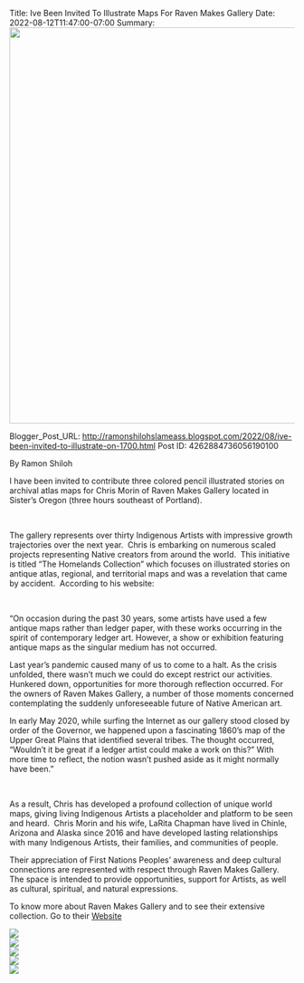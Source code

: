 Title: Ive Been Invited To Illustrate Maps For Raven Makes Gallery
Date: 2022-08-12T11:47:00-07:00
Summary: <img src="https://blogger.googleusercontent.com/img/b/R29vZ2xl/AVvXsEiHvYz6kROTrK55PQ687ThJ-dwND9b5M3Jg5i_QJ-6mV3C5UfYuIfKu3RvmTeXtGcZ7jb1izkT32w-dvZocyadoxhT6S5vt5hWjsh2OkcpjxQjhC-nXIOFcvDrXjfwplXVOANLiNWFX-3hBZEyNqPuH8njdK-1w7MeggGLx3-3QXApFgImjfiSqyg8/s320/9DFDF527-5899-4919-ADB1-E958D79A14D0.jpeg" width="700">

Blogger_Post_URL: http://ramonshilohslameass.blogspot.com/2022/08/ive-been-invited-to-illustrate-on-1700.html
Post ID: 4262884736056190100
  


By Ramon Shiloh

I have been invited to contribute three colored pencil
illustrated stories on archival atlas maps for Chris
Morin of Raven Makes Gallery located in Sister’s Oregon (three hours southeast
of Portland). 

 

The gallery represents over thirty Indigenous Artists with
impressive growth trajectories over the next year.  Chris is embarking on numerous scaled projects
representing Native creators from around the world.  This initiative is titled “The Homelands
Collection” which focuses on illustrated stories on antique atlas, regional,
and territorial maps and was a revelation that came by accident.  According to his
website:

 

“On occasion during the past 30 years, some artists have used a
few antique maps rather than ledger paper, with these works occurring in the
spirit of contemporary ledger art. However, a show or exhibition featuring
antique maps as the singular medium has not occurred.

Last year’s pandemic caused many of us to come to a halt. As the
crisis unfolded, there wasn’t much we could do except restrict our activities.
Hunkered down, opportunities for more thorough reflection occurred. For the
owners of Raven Makes Gallery, a number of those moments concerned
contemplating the suddenly unforeseeable future of Native American art.

In early May 2020, while surfing the Internet as our gallery
stood closed by order of the Governor, we happened upon a fascinating 1860’s
map of the Upper Great Plains that identified several tribes. The thought
occurred, “Wouldn’t it be great if a ledger artist could make a work on this?”
With more time to reflect, the notion wasn’t pushed aside as it might normally
have been.”

 

As a result, Chris has developed a profound collection of unique
world maps, giving living Indigenous Artists a placeholder and platform to be
seen and heard.  Chris Morin and his
wife, LaRita Chapman have lived in Chinle, Arizona and Alaska since 2016 and
have developed lasting relationships with many Indigenous Artists, their families,
and communities of people.  

Their
appreciation of First Nations Peoples’ awareness and deep cultural connections
are represented with respect through Raven Makes Gallery.  The space is intended to provide
opportunities, support for Artists, as well as cultural, spiritual, and natural
expressions.  

To know more about Raven Makes Gallery and to see their extensive collection. Go to their [Website](https://www.ravenmakesgallery.com/collections/homelands-collection-2nd-edition-2022)




[![](https://blogger.googleusercontent.com/img/b/R29vZ2xl/AVvXsEiHvYz6kROTrK55PQ687ThJ-dwND9b5M3Jg5i_QJ-6mV3C5UfYuIfKu3RvmTeXtGcZ7jb1izkT32w-dvZocyadoxhT6S5vt5hWjsh2OkcpjxQjhC-nXIOFcvDrXjfwplXVOANLiNWFX-3hBZEyNqPuH8njdK-1w7MeggGLx3-3QXApFgImjfiSqyg8/s320/9DFDF527-5899-4919-ADB1-E958D79A14D0.jpeg)](https://blogger.googleusercontent.com/img/b/R29vZ2xl/AVvXsEiHvYz6kROTrK55PQ687ThJ-dwND9b5M3Jg5i_QJ-6mV3C5UfYuIfKu3RvmTeXtGcZ7jb1izkT32w-dvZocyadoxhT6S5vt5hWjsh2OkcpjxQjhC-nXIOFcvDrXjfwplXVOANLiNWFX-3hBZEyNqPuH8njdK-1w7MeggGLx3-3QXApFgImjfiSqyg8/s3264/9DFDF527-5899-4919-ADB1-E958D79A14D0.jpeg)  
[![](https://blogger.googleusercontent.com/img/b/R29vZ2xl/AVvXsEj15RkqPhctvfyX3TKslI7bwufnFfMNJwtxzQ2No7sIBitzx2aYCX0Rnr2BHDGK8j9H19vGZPXiUPt2w4VuisOPYdXVfkQ62wDXbVZmN9SYTJtkgDYpBgN2qb09Hm180qdSkwsP_1SQtdcr1KS--K8mXMrcVAeWheT2u3EJb-masgBTZho-LXV5UOI/s320/A2D3985D-1BA5-49E4-A1AB-ED8C2B6783CD.jpeg)](https://blogger.googleusercontent.com/img/b/R29vZ2xl/AVvXsEj15RkqPhctvfyX3TKslI7bwufnFfMNJwtxzQ2No7sIBitzx2aYCX0Rnr2BHDGK8j9H19vGZPXiUPt2w4VuisOPYdXVfkQ62wDXbVZmN9SYTJtkgDYpBgN2qb09Hm180qdSkwsP_1SQtdcr1KS--K8mXMrcVAeWheT2u3EJb-masgBTZho-LXV5UOI/s3264/A2D3985D-1BA5-49E4-A1AB-ED8C2B6783CD.jpeg)  
[![](https://blogger.googleusercontent.com/img/b/R29vZ2xl/AVvXsEhokiCHjc6kuVRR4C3QOHikqXKInoJ78h76ogEMeVaLJA2NoungZrG4kl5RHyj3hEdq_5yxwF028VGZ6hAl3ecGyVwttgiVTHwEklcDBIzOSOErRHr77K3gPq8dKOnJxbVO2wQxzIQ7p2KQAXOb6JHoLEijExVvHoORKEQ7cu0V7HSRAvltBjatfC0/s320/9CF79EFB-DA4D-4C95-96B2-B2BCAFB01B81.jpeg)](https://blogger.googleusercontent.com/img/b/R29vZ2xl/AVvXsEhokiCHjc6kuVRR4C3QOHikqXKInoJ78h76ogEMeVaLJA2NoungZrG4kl5RHyj3hEdq_5yxwF028VGZ6hAl3ecGyVwttgiVTHwEklcDBIzOSOErRHr77K3gPq8dKOnJxbVO2wQxzIQ7p2KQAXOb6JHoLEijExVvHoORKEQ7cu0V7HSRAvltBjatfC0/s3264/9CF79EFB-DA4D-4C95-96B2-B2BCAFB01B81.jpeg)  
[![](https://blogger.googleusercontent.com/img/b/R29vZ2xl/AVvXsEhVL6Kc1uxc1eCOBR3M9Q1nED3fAAMJHZdjNxKq7OgS6rk0BEj_XNlQlD6ZeNZNR3xfDsoOr0mtAULF-mg_Gx2nxyPLJtcJg__DtPVkJwqFSZcqBhRbMs2eUsgGWv182ZWSaRryWTUH0iK1A21GXLYTDAd2F96LdN6x3530ouZ3_oRNa9ub9UPdE7k/s320/43870699-5AEE-4061-9FED-6240BE8EF068.jpeg)](https://blogger.googleusercontent.com/img/b/R29vZ2xl/AVvXsEhVL6Kc1uxc1eCOBR3M9Q1nED3fAAMJHZdjNxKq7OgS6rk0BEj_XNlQlD6ZeNZNR3xfDsoOr0mtAULF-mg_Gx2nxyPLJtcJg__DtPVkJwqFSZcqBhRbMs2eUsgGWv182ZWSaRryWTUH0iK1A21GXLYTDAd2F96LdN6x3530ouZ3_oRNa9ub9UPdE7k/s3264/43870699-5AEE-4061-9FED-6240BE8EF068.jpeg)  
[![](https://blogger.googleusercontent.com/img/b/R29vZ2xl/AVvXsEiSg_SD72YnEdZD3tfvEcLa7Pjbm9SoyqIu8zJvMftkuxCzHWS2JI0TvU2TzeIFd-dtd218kVPt0HcY7vvXgmrtilcnqi0-DV3jRnG29W2ardSKaR0_DVazJjldBLI4-DTZ5VHCGZqo4eG3-AQqYqNgY7QYUIaRTKB_1jGyZeU9cAQvEQ6W0jSEyT0/s320/5F9509CC-2639-4152-B428-948C252E8240.jpeg)](https://blogger.googleusercontent.com/img/b/R29vZ2xl/AVvXsEiSg_SD72YnEdZD3tfvEcLa7Pjbm9SoyqIu8zJvMftkuxCzHWS2JI0TvU2TzeIFd-dtd218kVPt0HcY7vvXgmrtilcnqi0-DV3jRnG29W2ardSKaR0_DVazJjldBLI4-DTZ5VHCGZqo4eG3-AQqYqNgY7QYUIaRTKB_1jGyZeU9cAQvEQ6W0jSEyT0/s3264/5F9509CC-2639-4152-B428-948C252E8240.jpeg)  
  


